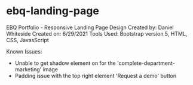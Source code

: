 # ebq-landing-page
EBQ Portfolio - Responsive Landing Page Design
Created by: Daniel Whiteside
Created on: 6/29/2021
Tools Used: Bootstrap version 5, HTML, CSS, JavasScript

Known Issues: 
 - Unable to get shadow element on for the 'complete-department-marketing' image
 - Padding issue with the top right element 'Request a demo' button
